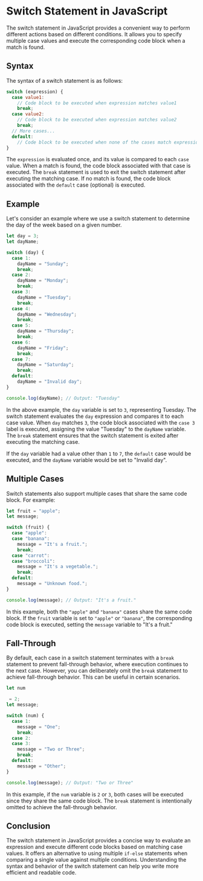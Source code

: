# Switch Statement in JavaScript

The switch statement in JavaScript provides a convenient way to perform different actions based on different conditions. It allows you to specify multiple case values and execute the corresponding code block when a match is found.

## Syntax

The syntax of a switch statement is as follows:

```javascript
switch (expression) {
  case value1:
    // Code block to be executed when expression matches value1
    break;
  case value2:
    // Code block to be executed when expression matches value2
    break;
  // More cases...
  default:
    // Code block to be executed when none of the cases match expression
}
```

The `expression` is evaluated once, and its value is compared to each `case` value. When a match is found, the code block associated with that case is executed. The `break` statement is used to exit the switch statement after executing the matching case. If no match is found, the code block associated with the `default` case (optional) is executed.

## Example

Let's consider an example where we use a switch statement to determine the day of the week based on a given number.

```javascript
let day = 3;
let dayName;

switch (day) {
  case 1:
    dayName = "Sunday";
    break;
  case 2:
    dayName = "Monday";
    break;
  case 3:
    dayName = "Tuesday";
    break;
  case 4:
    dayName = "Wednesday";
    break;
  case 5:
    dayName = "Thursday";
    break;
  case 6:
    dayName = "Friday";
    break;
  case 7:
    dayName = "Saturday";
    break;
  default:
    dayName = "Invalid day";
}

console.log(dayName); // Output: "Tuesday"
```

In the above example, the `day` variable is set to `3`, representing Tuesday. The switch statement evaluates the `day` expression and compares it to each case value. When `day` matches `3`, the code block associated with the `case 3` label is executed, assigning the value "Tuesday" to the `dayName` variable. The `break` statement ensures that the switch statement is exited after executing the matching case.

If the `day` variable had a value other than `1` to `7`, the `default` case would be executed, and the `dayName` variable would be set to "Invalid day".

## Multiple Cases

Switch statements also support multiple cases that share the same code block. For example:

```javascript
let fruit = "apple";
let message;

switch (fruit) {
  case "apple":
  case "banana":
    message = "It's a fruit.";
    break;
  case "carrot":
  case "broccoli":
    message = "It's a vegetable.";
    break;
  default:
    message = "Unknown food.";
}

console.log(message); // Output: "It's a fruit."
```

In this example, both the `"apple"` and `"banana"` cases share the same code block. If the `fruit` variable is set to `"apple"` or `"banana"`, the corresponding code block is executed, setting the `message` variable to "It's a fruit."

## Fall-Through

By default, each case in a switch statement terminates with a `break` statement to prevent fall-through behavior, where execution continues to the next case. However, you can deliberately omit the `break` statement to achieve fall-through behavior. This can be useful in certain scenarios.

```javascript
let num

 = 2;
let message;

switch (num) {
  case 1:
    message = "One";
    break;
  case 2:
  case 3:
    message = "Two or Three";
    break;
  default:
    message = "Other";
}

console.log(message); // Output: "Two or Three"
```

In this example, if the `num` variable is `2` or `3`, both cases will be executed since they share the same code block. The `break` statement is intentionally omitted to achieve the fall-through behavior.

## Conclusion

The switch statement in JavaScript provides a concise way to evaluate an expression and execute different code blocks based on matching case values. It offers an alternative to using multiple `if-else` statements when comparing a single value against multiple conditions. Understanding the syntax and behavior of the switch statement can help you write more efficient and readable code.